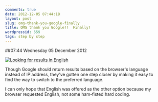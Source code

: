 ```yaml
---
comments: true
date: 2012-12-05 07:44:18
layout: post
slug: omg-thank-you-google-finally
title: OMG thank you Google!!  Finally!
wordpressid: 559
tags: step by step
---
```


##07:44 Wednesday 05 December 2012

[![Looking for results in English](http://robnugen.com/blog/wp-content/uploads/2012/12/Screen-Shot-2012-12-05-at-7.39.09-AM-300x162.png)](http://robnugen.com/blog/wp-content/uploads/2012/12/Screen-Shot-2012-12-05-at-7.39.09-AM.png)

Though Google should return results based on the browser's language instead of IP address, they've gotten one step closer by making it easy to find the way to switch to the preferred language.

I can only hope that English was offered as the other option because my browser requested English, not some ham-fisted hard coding.
